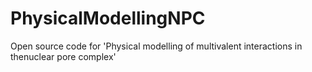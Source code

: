 # PhysicalModellingNPC
Open source code for 'Physical modelling of multivalent interactions in thenuclear pore complex'
